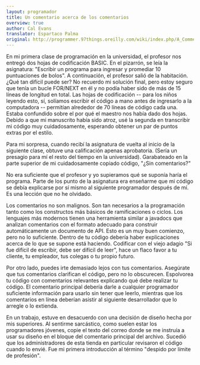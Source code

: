 ```yaml
---
layout: programador
title: Un comentario acerca de los comentarios
overview: true
author: Cal Evans
translator: Espartaco Palma
original: http://programmer.97things.oreilly.com/wiki/index.php/A_Comment_on_Comments
---
```


En mi primera clase de programación en la universidad, el profesor nos entregó dos hojas de codificación BASIC. En el pizarrón, se leía la asignatura: "Escribir un programa para ingresar y promediar 10 puntuaciones de bolos". A continuación, el profesor salió de la habitación. ¿Qué tan difícil puede ser? No recuerdo mi solución final, pero estoy seguro que tenía un bucle FOR/NEXT en él y no podía haber sido de más de 15 líneas de longitud en total. Las hojas de codificación -- para los niños leyendo esto, sí, solíamos escribir el código a mano antes de ingresarlo a la computadora -- permitían alrededor de 70 líneas de código cada una. Estaba confundido sobre el por qué el maestro nos había dado dos hojas. Debido a que mi manuscrito había sido atroz, usé la segunda en transcribir mi código muy cuidadosamente, esperando obtener un par de puntos extras por el estilo.

Para mi sorpresa, cuando recibí la asignatura de vuelta al inicio de la siguiente clase, obtuve una calificación apenas aprobatoria. (Sería un presagio para mí el resto del tiempo en la universidad). Garabateado en la parte superior de mi cuidadosamente copiado código, "¿Sin comentarios?"

No era suficiente que el profesor y yo supieramos qué se suponía haría el programa. Parte de los punto de la asignatura era enseñarme que mi código se debía explicarse por sí mismo al siguiente programador después de mí. Es una lección que no he olvidado.

Los comentarios no son malignos. Son tan necesarios a la programación tanto como los constructos más básicos de ramificaciones o ciclos. Los lenguajes más modernos tienen una herramienta similar a javadocs que analizan comentarios con el formato adecuado para construir automáticamente un documento de API. Esto es un muy buen comienzo, pero no lo suficiente. Dentro de tu código debería haber explicaciones acerca de lo que se supone está haciendo. Codificar con el viejo adagio "Si fue difícil de escribir, debe ser difícil de leer", hace un flaco favor a tu cliente, tu empleador, tus colegas o tu propio futuro.

Por otro lado, puedes irte demasiado lejos con tus comentarios. Asegúrate que tus comentarios clarifican el código, pero no lo obscurecen. Espolvorea tu código con comentarios relevantes explicando qué debe realizar tu código. El comentario principal debería darle a cualquier programador suficiente información para usarlo sin tener que leerlo, mientras que los comentarios en línea deberían asistir al siguiente desarrollador que lo arregle o lo extienda.

En un trabajo, estuve en desacuerdo con una decisión de diseño hecha por mis superiores. Al sentirme sarcástico, como suelen estar los programadores jóvenes, copie el texto del correo donde se me instruía a usar su diseño en el bloque del comentario principal del archivo. Sucedió que los administradores de esta tienda en particular revisaron el código cuando lo envié. Fue mi primera introducción al término "despido por límite de profesión".




